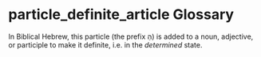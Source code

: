 # particle_definite_article Glossary
In Biblical Hebrew, this particle (the prefix הַ) is added to a noun, adjective, or participle to make it definite, i.e. in the *determined* state. 
